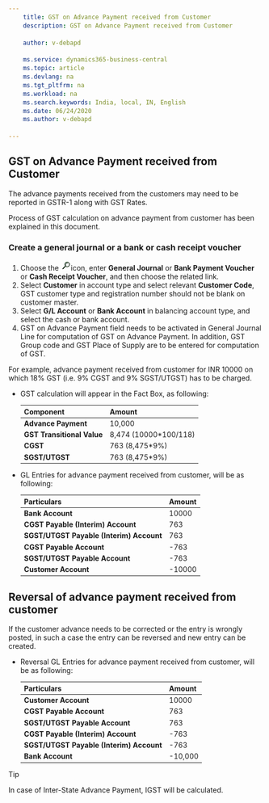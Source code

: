 ```yaml
---
    title: GST on Advance Payment received from Customer
    description: GST on Advance Payment received from Customer

    author: v-debapd

    ms.service: dynamics365-business-central
    ms.topic: article
    ms.devlang: na
    ms.tgt_pltfrm: na
    ms.workload: na
    ms.search.keywords: India, local, IN, English
    ms.date: 06/24/2020
    ms.author: v-debapd

---
```


## GST on Advance Payment received from Customer

The advance payments received from the customers may need to be reported in GSTR-1 along with GST Rates.

Process of GST calculation on advance payment from customer has been explained in this document.

### Create a general journal or a bank or cash receipt voucher

1. Choose the ![img](image/search.jpg)icon, enter **General Journal** or **Bank Payment Voucher** or **Cash Receipt Voucher**, and then choose the related link.
2. Select **Customer** in account type and select relevant **Customer Code**, GST customer type and registration number should not be blank on customer master.
3. Select **G/L Account** or **Bank Account** in balancing account type, and select the cash or bank account. 
4. GST on Advance Payment field needs to be activated in General Journal Line for computation of GST on Advance Payment. In addition, GST Group code and GST Place of Supply are to be entered for computation of GST.

For example, advance payment received from customer for INR 10000 on which 18% GST (i.e. 9% CGST and 9% SGST/UTGST) has to be charged.

- GST calculation will appear in the Fact Box, as following:
    
    |Component|Amount|
    |----------------------------------|---------------------------------------|  
    |**Advance Payment**|10,000|
    |**GST Transitional Value**|8,474 (10000*100/118)|
    |**CGST**|763 (8,475*9%)|  
    |**SGST/UTGST**|763 (8,475*9%)|

- GL Entries for advance payment received from customer, will be as following:

    |Particulars|Amount|
    |----------------------------------|---------------------------------------|  
    |**Bank Account**|10000|  
    |**CGST Payable (Interim) Account**|763|  
    |**SGST/UTGST Payable (Interim) Account**|763| 
    |**CGST Payable Account**|-763| 
    |**SGST/UTGST Payable Account**|-763| 
    |**Customer Account**|-10000| 

## Reversal of advance payment received from customer

If the customer advance needs to be corrected or the entry is wrongly posted, in such a case the entry can be reversed and new entry can be created.

- Reversal GL Entries for advance payment received from customer, will be as following:

    |Particulars|Amount|
    |----------------------------------|---------------------------------------|  
    |**Customer Account**|10000| 
    |**CGST Payable Account**|763| 
    |**SGST/UTGST Payable Account**|763| 
    |**CGST Payable (Interim) Account**|-763|  
    |**SGST/UTGST Payable (Interim) Account**|-763| 
    |**Bank Account**|-10,000|  
    
> [!TIP]
> In case of Inter-State Advance Payment, IGST will be calculated.







































